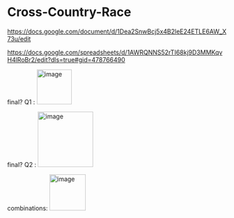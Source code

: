 # Cross-Country-Race
https://docs.google.com/document/d/1Dea2SnwBcj5x4B2leE24ETLE6AW_X73u/edit

https://docs.google.com/spreadsheets/d/1AWRQNNS52rTI68kj9D3MMKqvH4lRoBr2/edit?dls=true#gid=478766490

final? Q1 :
<img width="80" alt="image" src="https://user-images.githubusercontent.com/100456466/232951166-3c3830d8-bb48-4b4c-9eb1-c8c3d730fd71.png">  

final? Q2 :
<img width="127" alt="image" src="https://user-images.githubusercontent.com/100456466/232951856-52beafa1-9d4d-4efa-a093-ac71a7633928.png">  

combinations:
<img width="83" alt="image" src="https://user-images.githubusercontent.com/100456466/232951410-313ff630-c774-474e-a76d-d9b52133a782.png">  
